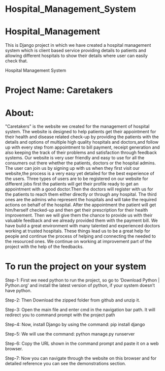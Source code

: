 # Hospital_Management_System

 # Hospital_Management
This is Django project in which we have created a hospital management system which is client based service providing details to patients and allowing different hospitals to show their details where user can easily check that.


Hospital Management System

# Project Name: Caretakers


# About: 
"Caretakers" is the website we created for the management of hospital system.
The website is designed to help patients get their appointment for their health and disease related check-up by providing the patients with the details and options of multiple high quality hospitals and doctors,and follow up with every step from appointment to bill payment, receipt generation and also keeping the track of their problems and satisfaction through feedback systems.
Our website is very user friendly and easy to use for all the consumers out there whether the patients, doctors or the hospital admins.
The user can join us by signing up with us when they first visit our website,the process is a very easy yet detailed for the best experience of the users.
Three types of users are to be registered on our website for different jobs first the patients will get their profile ready to get an appointment with a good doctor.Then the doctors will register with us for the patients to reach them either directly or through any hospital.
The third ones are the admins who represent the hospitals and will take the required actions on behalf of the hospital.
After the appointment the patient will get him/herself checked-up and then get their prescription for their health improvement.
Then we will give them the chance to provide us with their valuable feedback and we already provided them with the payment bill.
We have build a great environment with many talented and experienced doctors working at trusted hospitals.
These things lead us to be a great help for people and continue the process of helping and connecting the needed to the resourced ones.
We continue on working at improvement part of the project with the help of the feedbacks.

# To run the project on your system
Step-1: First we need python to run the project, so go to ‘Download Python | Python.org’ and install the latest version of python, if your system doesn’t have python.

Step-2: Then Download the zipped folder from github and unzip it. 

Step-3: Open the main file and enter cmd in the navigation bar path. It will redirect you to command prompt with the project path

Step-4: Now, install Django by using the command:
pip install django

Step-5: We will use the command:
python manage.py runserver

Step-6: Copy the URL shown in the command prompt and paste it on a web browser.

Step-7: Now you can navigate through the website on this browser and for detailed reference you can see the demonstrations section.


